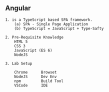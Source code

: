 Angular
--------------------------------------------------------------------------------------

    1. is a TypeScript based SPA framework.
        (a) SPA - Single Page Application
        (b) TypeScript = JavaScript + Type-Safty

    2. Pre-Requisite Knowledge
        HTML 5
        CSS 3
        JavaScript (ES 6)
        NodeJS

    3. Lab Setup

        Chrome      Browset
        NodeJS      Dev Env
        npm         Build Tool
        VSCode      IDE

    